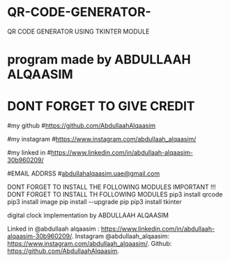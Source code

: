 # QR-CODE-GENERATOR-
QR CODE GENERATOR USING TKINTER MODULE 


# program made by ABDULLAAH ALQAASIM 
# DONT FORGET TO GIVE CREDIT  

#my github 
#https://github.com/AbdullaahAlqaasim

#my instagram 
#https://www.instagram.com/abdullaah_alqaasim/

#my linked in 
#https://www.linkedin.com/in/abdullaah-alqaasim-30b960209/

#EMAIL ADDRSS 
#abdullahalqaasim.uae@gmail.com




DONT FORGET TO INSTALL THE FOLLOWING MODULES 
IMPORTANT !!!
DONT FORGET TO INSTALL TH FOLLOWING MODULES 
pip3 install qrcode
 pip3 install image
 pip install --upgrade pip
 pip3 install tkinter

digital clock implementation by ABDULLAAH ALQAASIM

Linked in @abdullaah alqaasim : https://www.linkedin.com/in/abdullaah-alqaasim-30b960209/. Instagram @abdullaah_alqaasim: https://www.instagram.com/abdullaah_alqaasim/. Github: https://github.com/AbdullaahAlqaasim.
